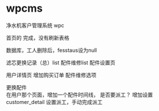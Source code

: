 # wpcms
净水机客户管理系统
wpc

首页的 完成，没有刷新表格  

数据库，工人删除后，fesstaus设为null

滤芯更换记录（总）list
配件维修list
配件设置页


用户详情页
        增加购买订单
        配件维修选项

更换配件  
        在用户那个页面，增加一个配件时间线，
        是否要派工？
        增加设置customer_detail 设置派工，手动完成派工